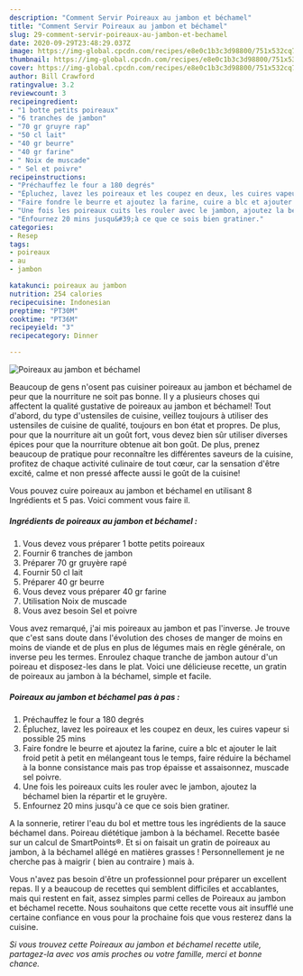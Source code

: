 ```yaml
---
description: "Comment Servir Poireaux au jambon et béchamel"
title: "Comment Servir Poireaux au jambon et béchamel"
slug: 29-comment-servir-poireaux-au-jambon-et-bechamel
date: 2020-09-29T23:48:29.037Z
image: https://img-global.cpcdn.com/recipes/e8e0c1b3c3d98800/751x532cq70/poireaux-au-jambon-et-bechamel-photo-principale-de-la-recette.jpg
thumbnail: https://img-global.cpcdn.com/recipes/e8e0c1b3c3d98800/751x532cq70/poireaux-au-jambon-et-bechamel-photo-principale-de-la-recette.jpg
cover: https://img-global.cpcdn.com/recipes/e8e0c1b3c3d98800/751x532cq70/poireaux-au-jambon-et-bechamel-photo-principale-de-la-recette.jpg
author: Bill Crawford
ratingvalue: 3.2
reviewcount: 3
recipeingredient:
- "1 botte petits poireaux"
- "6 tranches de jambon"
- "70 gr gruyre rap"
- "50 cl lait"
- "40 gr beurre"
- "40 gr farine"
- " Noix de muscade"
- " Sel et poivre"
recipeinstructions:
- "Préchauffez le four a 180 degrés"
- "Épluchez, lavez les poireaux et les coupez en deux, les cuires vapeur si possible 25 mins"
- "Faire fondre le beurre et ajoutez la farine, cuire a blc et ajouter le lait froid petit à petit en mélangeant tous le temps, faire réduire la béchamel à la bonne consistance mais pas trop épaisse et assaisonnez, muscade sel poivre."
- "Une fois les poireaux cuits les rouler avec le jambon, ajoutez la béchamel bien la répartir et le gruyère."
- "Enfournez 20 mins jusqu&#39;à ce que ce sois bien gratiner."
categories:
- Resep
tags:
- poireaux
- au
- jambon

katakunci: poireaux au jambon 
nutrition: 254 calories
recipecuisine: Indonesian
preptime: "PT30M"
cooktime: "PT36M"
recipeyield: "3"
recipecategory: Dinner

---
```



![Poireaux au jambon et béchamel](https://img-global.cpcdn.com/recipes/e8e0c1b3c3d98800/751x532cq70/poireaux-au-jambon-et-bechamel-photo-principale-de-la-recette.jpg)

Beaucoup de gens n'osent pas cuisiner poireaux au jambon et béchamel de peur que la nourriture ne soit pas bonne. Il y a plusieurs choses qui affectent la qualité gustative de poireaux au jambon et béchamel! Tout d'abord, du type d'ustensiles de cuisine, veillez toujours à utiliser des ustensiles de cuisine de qualité, toujours en bon état et propres. De plus, pour que la nourriture ait un goût fort, vous devez bien sûr utiliser diverses épices pour que la nourriture obtenue ait bon goût. De plus, prenez beaucoup de pratique pour reconnaître les différentes saveurs de la cuisine, profitez de chaque activité culinaire de tout cœur, car la sensation d'être excité, calme et non pressé affecte aussi le goût de la cuisine!

<!--inarticleads1-->

Vous pouvez cuire poireaux au jambon et béchamel en utilisant 8 Ingrédients et 5 pas. Voici comment vous faire il.

##### Ingrédients de poireaux au jambon et béchamel :

1. Vous devez vous préparer 1 botte petits poireaux
1. Fournir 6 tranches de jambon
1. Préparer 70 gr gruyère rapé
1. Fournir 50 cl lait
1. Préparer 40 gr beurre
1. Vous devez vous préparer 40 gr farine
1. Utilisation  Noix de muscade
1. Vous avez besoin  Sel et poivre


Vous avez remarqué, j&#39;ai mis poireaux au jambon et pas l&#39;inverse. Je trouve que c&#39;est sans doute dans l&#39;évolution des choses de manger de moins en moins de viande et de plus en plus de légumes mais en règle générale, on inverse peu les termes. Enroulez chaque tranche de jambon autour d&#39;un poireau et disposez-les dans le plat. Voici une délicieuse recette, un gratin de poireaux au jambon à la béchamel, simple et facile. 

<!--inarticleads2-->

##### Poireaux au jambon et béchamel pas à pas :

1. Préchauffez le four a 180 degrés
1. Épluchez, lavez les poireaux et les coupez en deux, les cuires vapeur si possible 25 mins
1. Faire fondre le beurre et ajoutez la farine, cuire a blc et ajouter le lait froid petit à petit en mélangeant tous le temps, faire réduire la béchamel à la bonne consistance mais pas trop épaisse et assaisonnez, muscade sel poivre.
1. Une fois les poireaux cuits les rouler avec le jambon, ajoutez la béchamel bien la répartir et le gruyère.
1. Enfournez 20 mins jusqu&#39;à ce que ce sois bien gratiner.


A la sonnerie, retirer l&#39;eau du bol et mettre tous les ingrédients de la sauce béchamel dans. Poireau diététique jambon à la béchamel. Recette basée sur un calcul de SmartPoints®. Et si on faisait un gratin de poireaux au jambon, à la béchamel allégé en matières grasses ! Personnellement je ne cherche pas à maigrir ( bien au contraire ) mais à. 

<!--inarticleads1-->

<p>
Vous n'avez pas besoin d'être un professionnel pour préparer un excellent repas. Il y a beaucoup de recettes qui semblent difficiles et accablantes, mais qui restent en fait, assez simples parmi celles de Poireaux au jambon et béchamel recette. Nous souhaitons que cette recette vous ait insufflé une certaine confiance en vous pour la prochaine fois que vous resterez dans la cuisine.
</p>

<p>
<i>Si vous trouvez cette Poireaux au jambon et béchamel recette utile, partagez-la avec vos amis proches ou votre famille, merci et bonne chance.</i>
</p>
